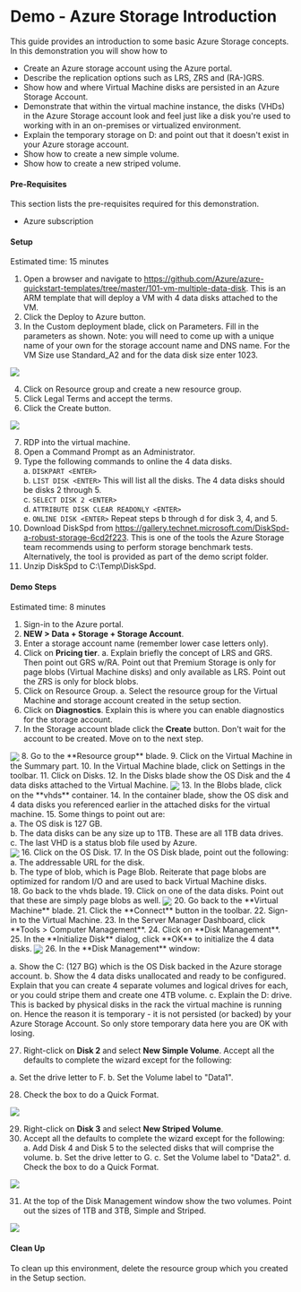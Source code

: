 # Demo - Azure Storage Introduction

This guide provides an introduction to some basic Azure Storage concepts.  In this demonstration you will show how to 
*	Create an Azure storage account using the Azure portal.
*	Describe the replication options such as LRS, ZRS and (RA-)GRS.
*	Show how and where Virtual Machine disks are persisted in an Azure Storage Account.
*	Demonstrate that within the virtual machine instance, the disks (VHDs) in the Azure Storage account look and feel just like a disk you're used to working with in an on-premises or virtualized environment.
*	Explain the temporary storage on D: and point out that it doesn't exist in your Azure storage account.
*	Show how to create a new simple volume.
*	Show how to create a new striped volume.

#### Pre-Requisites
This section lists the pre-requisites required for this demonstration.
*	Azure subscription

#### Setup
Estimated time: 15 minutes

1.  Open a browser and navigate to <https://github.com/Azure/azure-quickstart-templates/tree/master/101-vm-multiple-data-disk>. This is an ARM template that will deploy a VM with 4 data disks attached to the VM.
2.	Click the Deploy to Azure button.
3.	In the Custom deployment blade, click on Parameters.  Fill in the parameters as shown.  Note: you will need to come up with a unique name of your own for the storage account name and DNS name. For the VM Size use Standard_A2 and for the data disk size enter 1023.

<img src="./media/image001.jpg" align="center"/>

4.	Click on Resource group and create a new resource group.
5.	Click Legal Terms and accept the terms.
6.	Click the Create button.

<img src="./media/image002.jpg" align="center"/>

7.	RDP into the virtual machine. 
8.	Open a Command Prompt as an Administrator.
9.	Type the following commands to online the 4 data disks.<br>
  a. `DISKPART <ENTER>`<br>
  b. `LIST DISK <ENTER>` This will list all the disks.  The 4 data disks should be disks 2 through 5.<br>
  c. `SELECT DISK 2 <ENTER>`<br>
  d. `ATTRIBUTE DISK CLEAR READONLY <ENTER>`<br>
  e. `ONLINE DISK <ENTER>` Repeat steps b through d for disk 3, 4, and 5.<br>
10.	Download DiskSpd from <https://gallery.technet.microsoft.com/DiskSpd-a-robust-storage-6cd2f223>. This is one of the tools the Azure Storage team recommends using to perform storage benchmark tests. Alternatively, the tool is provided as part of the demo script folder.
11.	Unzip DiskSpd to C:\Temp\DiskSpd.

#### Demo Steps
Estimated time: 8 minutes

1.	Sign-in to the Azure portal.
2.	**NEW > Data + Storage + Storage Account**.
3.	Enter a storage account name (remember lower case letters only).
4.	Click on **Pricing tier**.
a.	Explain briefly the concept of LRS and GRS.  Then point out GRS w/RA.  Point out that Premium Storage is only for page blobs (Virtual Machine disks) and only available as LRS. Point out the ZRS is only for block blobs.
5.	Click on Resource Group.
a.	Select the resource group for the Virtual Machine and storage account created in the setup section.
6.	Click on **Diagnostics**.  Explain this is where you can enable diagnostics for the storage account.
7.	In the Storage account blade click the **Create** button.  Don't wait for the account to be created.  Move on to the next step.
<img src="./media/image003.jpg" align="center"/>
8.	Go to the **Resource group** blade.
9.	Click on the Virtual Machine in the Summary part.
10.	In the Virtual Machine blade, click on Settings in the toolbar.
11.	Click on Disks.
12.	In the Disks blade show the OS Disk and the 4 data disks attached to the Virtual Machine.
<img src="./media/image004.jpg" align="center"/>
13.	In the Blobs blade, click on the **vhds** container.
14.	In the container blade, show the OS disk and 4 data disks you referenced earlier in the attached disks for the virtual machine.
15.	Some things to point out are:<br>
  a. The OS disk is 127 GB.<br>
  b. The data disks can be any size up to 1TB.  These are all 1TB data drives.<br>
  c. The last VHD is a status blob file used by Azure.<br>
<img src="./media/image006.jpg" align="center"/>
16.	Click on the OS Disk.
17.	In the OS Disk blade, point out the following:<br>
  a. The addressable URL for the disk.<br>
  b. The type of blob, which is Page Blob.  Reiterate that page blobs are optimized for random I/O and are used to back Virtual Machine disks.<br>
18.	Go back to the vhds blade.
19.	Click on one of the data disks.  Point out that these are simply page blobs as well.
<img src="./media/image007.jpg" align="center"/>
20.	Go back to the **Virtual Machine** blade.
21.	Click the **Connect** button in the toolbar.
22.	Sign-in to the Virtual Machine.
23.	In the Server Manager Dashboard, click **Tools > Computer Management**.
24.	Click on **Disk Management**.
25.	In the **Initialize Disk** dialog, click **OK** to initialize the 4 data disks.
<img src="./media/image008.jpg" align="center"/>
26.	In the **Disk Management** window:


  a.	Show the C: (127 BG) which is the OS Disk backed in the Azure storage account.
  b.	Show the 4 data disks unallocated and ready to be configured.  Explain that you can create 4 separate volumes and logical drives for each, or you could stripe them and create one 4TB volume.
  c.	Explain the D: drive.  This is backed by physical disks in the rack the virtual machine is running on.  Hence the reason it is temporary - it is not persisted (or backed) by your Azure Storage Account.  So only store temporary data here you are OK with losing.

27. Right-click on **Disk 2** and select **New Simple Volume**.  Accept all the defaults to complete the wizard except for the following:


  a.	Set the drive letter to F.
  b.	Set the Volume label to "Data1".
  

28.	Check the box to do a Quick Format.


<img src="./media/image009.jpg" align="center"/>


29.	Right-click on **Disk 3** and select **New Striped Volume**.
30.	Accept all the defaults to complete the wizard except for the following:
  a. Add Disk 4 and Disk 5 to the selected disks that will comprise the volume.
  b. Set the drive letter to G.
  c. Set the Volume label to "Data2".
  d. Check the box to do a Quick Format.


<img src="./media/image010.jpg" align="center"/>


31.	At the top of the Disk Management window show the two volumes.  Point out the sizes of 1TB and 3TB, Simple and Striped.


<img src="./media/image011.jpg" align="center"/>

#### Clean Up
To clean up this environment, delete the resource group which you created in the Setup section.
